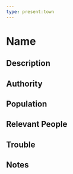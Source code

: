 ```yaml
---
type: present:town
--- 
```

# Name
## Description
## Authority
## Population
## Relevant People
## Trouble
## Notes